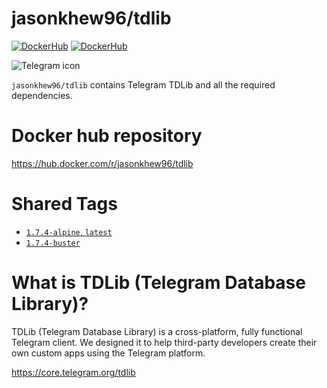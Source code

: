 # jasonkhew96/tdlib
[![DockerHub](https://img.shields.io/docker/cloud/automated/jasonkhew96/tdlib)](https://hub.docker.com/r/jasonkhew96/tdlib/)
[![DockerHub](https://img.shields.io/docker/cloud/build/jasonkhew96/tdlib)](https://hub.docker.com/r/jasonkhew96/tdlib/builds)

<div><img src="https://telegram.org/img/t_logo.svg?1"
     alt="Telegram icon"/></div>


`jasonkhew96/tdlib` contains Telegram TDLib and all the required dependencies.

# Docker hub repository
https://hub.docker.com/r/jasonkhew96/tdlib

# Shared Tags
* [`1.7.4-alpine`, `latest`][1.7.4-alpine-Dockerfile]
* [`1.7.4-buster`][1.7.4-buster-Dockerfile]

# What is TDLib (Telegram Database Library)?
TDLib (Telegram Database Library) is a cross-platform, fully functional Telegram client. We designed it to help third-party developers create their own custom apps using the Telegram platform.

https://core.telegram.org/tdlib

[1.7.4-alpine-Dockerfile]: https://github.com/JasonKhew96/tdlib/blob/v1.7.4/alpine/Dockerfile
[1.7.4-buster-Dockerfile]: https://github.com/JasonKhew96/tdlib/blob/v1.7.4/buster/Dockerfile
